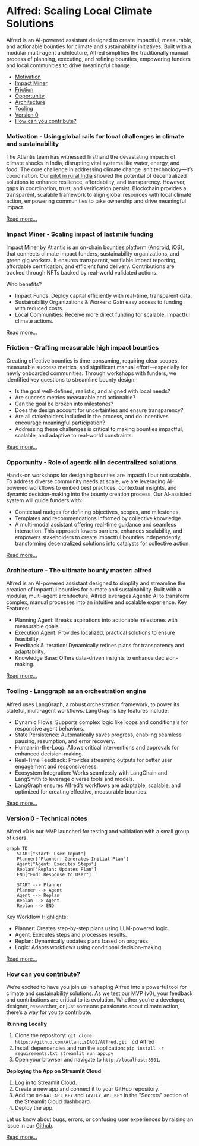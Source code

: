 # Alfred: Scaling Local Climate Solutions
Alfred is an AI-powered assistant designed to create impactful, measurable, and actionable bounties for climate and sustainability initiatives. Built with a modular multi-agent architecture, Alfred simplifies the traditionally manual process of planning, executing, and refining bounties, empowering funders and local communities to drive meaningful change.

- [Motivation](#motivation---using-global-rails-for-local-challenges-in-climate-and-sustainability)
- [Impact Miner](#impact-miner---scaling-impact-of-last-mile-funding)
- [Friction](#friction---crafting-measurable-high-impact-bounties)
- [Opportunity](#opportunity---role-of-agentic-ai-in-decentralized-solutions)
- [Architecture](#architecture---the-ultimate-bounty-master-alfred)
- [Tooling](#tooling---langgraph-as-an-orchestration-engine)
- [Version 0](#version-0---technical-notes)
- [How can you contribute?](#how-can-you-contribute)

### Motivation - Using global rails for local challenges in climate and sustainability
The Atlantis team has witnessed firsthand the devastating impacts of climate shocks in India, disrupting vital systems like water, energy, and food. The core challenge in addressing climate change isn’t technology—it’s coordination. Our [pilot in rural India](https://medium.com/mercy-corps-social-venture-fund/pilot-insights-improving-clean-water-access-via-decentralized-web3-networks-c9f3931f2050) showed the potential of decentralized solutions to enhance resilience, affordability, and transparency. However, gaps in coordination, trust, and verification persist. Blockchain provides a transparent, scalable framework to align global resources with local climate action, empowering communities to take ownership and drive meaningful impact.

[Read more...](./docs/1%20-%20motivation.md)

### Impact Miner - Scaling impact of last mile funding
Impact Miner by Atlantis is an on-chain bounties platform ([Android](https://play.google.com/store/apps/details?id=com.company.atlantis&hl=en_IN&pli=1), [iOS](https://apps.apple.com/in/app/impact-miner/id6448894610)), that connects climate impact funders, sustainability organizations, and green gig workers. It ensures transparent, verifiable impact reporting, affordable certification, and efficient fund delivery. Contributions are tracked through NFTs backed by real-world validated actions.

Who benefits?
- Impact Funds: Deploy capital efficiently with real-time, transparent data.
- Sustainability Organizations & Workers: Gain easy access to funding with reduced costs.
- Local Communities: Receive more direct funding for scalable, impactful climate actions.

[Read more...](./docs/2%20-%20impact-miner.md)

### Friction - Crafting measurable high impact bounties
Creating effective bounties is time-consuming, requiring clear scopes, measurable success metrics, and significant manual effort—especially for newly onboarded communities. Through workshops with funders, we identified key questions to streamline bounty design:
- Is the goal well-defined, realistic, and aligned with local needs?
- Are success metrics measurable and actionable?
- Can the goal be broken into milestones?
- Does the design account for uncertainties and ensure transparency?
- Are all stakeholders included in the process, and do incentives encourage meaningful participation?
- Addressing these challenges is critical to making bounties impactful, scalable, and adaptive to real-world constraints.

[Read more...](./docs/3%20-%20friction.md)

### Opportunity - Role of agentic ai in decentralized solutions
Hands-on workshops for designing bounties are impactful but not scalable. To address diverse community needs at scale, we are leveraging AI-powered workflows to embed best practices, contextual insights, and dynamic decision-making into the bounty creation process.
Our AI-assisted system will guide funders with:
- Contextual nudges for defining objectives, scopes, and milestones.
- Templates and recommendations informed by collective knowledge.
- A multi-modal assistant offering real-time guidance and seamless interaction.
This approach lowers barriers, enhances scalability, and empowers stakeholders to create impactful bounties independently, transforming decentralized solutions into catalysts for collective action.

[Read more...](./docs/4%20-%20opportunity.md)

### Architecture - The ultimate bounty master: alfred
Alfred is an AI-powered assistant designed to simplify and streamline the creation of impactful bounties for climate and sustainability. Built with a modular, multi-agent architecture, Alfred leverages Agentic AI to transform complex, manual processes into an intuitive and scalable experience.
Key Features:
- Planning Agent: Breaks aspirations into actionable milestones with measurable goals.
- Execution Agent: Provides localized, practical solutions to ensure feasibility.
- Feedback & Iteration: Dynamically refines plans for transparency and adaptability.
- Knowledge Base: Offers data-driven insights to enhance decision-making.
  
[Read more...](./docs/5%20-%20architecture.md)

### Tooling - Langgraph as an orchestration engine
Alfred uses LangGraph, a robust orchestration framework, to power its stateful, multi-agent workflows. LangGraph’s key features include:
- Dynamic Flows: Supports complex logic like loops and conditionals for responsive agent behaviors.
- State Persistence: Automatically saves progress, enabling seamless pausing, resumption, and error recovery.
- Human-in-the-Loop: Allows critical interventions and approvals for enhanced decision-making.
- Real-Time Feedback: Provides streaming outputs for better user engagement and responsiveness.
- Ecosystem Integration: Works seamlessly with LangChain and LangSmith to leverage diverse tools and models.
- LangGraph ensures Alfred’s workflows are adaptable, scalable, and optimized for creating effective, measurable bounties.

[Read more...](./docs/6%20-%20tooling.md)

### Version 0 - Technical notes
Alfred v0 is our MVP launched for testing and validation with a small group of users.

```mermaid
graph TD
    START["Start: User Input"]
    Planner["Planner: Generates Initial Plan"]
    Agent["Agent: Executes Steps"]
    Replan["Replan: Updates Plan"]
    END["End: Response to User"]

    START --> Planner
    Planner --> Agent
    Agent --> Replan
    Replan --> Agent
    Replan --> END
```
Key Workflow Highlights:

- Planner: Creates step-by-step plans using LLM-powered logic.
- Agent: Executes steps and processes results.
- Replan: Dynamically updates plans based on progress.
- Logic: Adapts workflows using conditional decision-making.

[Read more...](./docs/7%20-%20version0.md)

### How can you contribute?
We’re excited to have you join us in shaping Alfred into a powerful tool for climate and sustainability solutions. As we test our MVP (v0), your feedback and contributions are critical to its evolution. Whether you’re a developer, designer, researcher, or just someone passionate about climate action, there’s a way for you to contribute.

**Running Locally**
1. Clone the repository:
    `git clone https://github.com/AtlantisDAO1/Alfred.git 
    `cd Alfred
2. Install dependencies and run the application:
    `pip install -r requirements.txt streamlit run app.py`
3. Open your browser and navigate to `http://localhost:8501`.

**Deploying the App on Streamlit Cloud**
1. Log in to Streamlit Cloud.
2. Create a new app and connect it to your GitHub repository.
3. Add the `OPENAI_API_KEY` and `TAVILY_API_KEY` in the "Secrets" section of the Streamlit Cloud dashboard.
4. Deploy the app.

Let us know about bugs, errors, or confusing user experiences by raising an issue in our [Github](https://github.com/AtlantisDAO1/Alfred/issues).

[Read more...](./docs/8%20-%20contribute.md)

